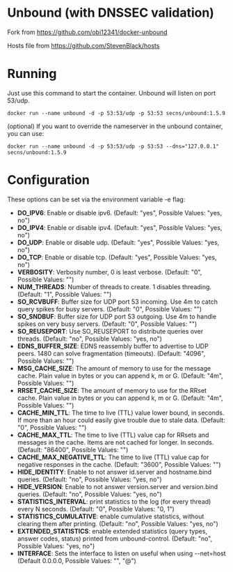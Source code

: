 Unbound (with DNSSEC validation)
===========

Fork from https://github.com/obi12341/docker-unbound

Hosts file from https://github.com/StevenBlack/hosts

# Running

Just use this command to start the container. Unbound will listen on port 53/udp.

```docker run --name unbound -d -p 53:53/udp -p 53:53 secns/unbound:1.5.9```

(optional)
If you want to override the nameserver in the unbound container, you can use:

```docker run --name unbound -d -p 53:53/udp -p 53:53 --dns="127.0.0.1" secns/unbound:1.5.9```

# Configuration
These options can be set via the environment variable -e flag:

- **DO_IPV6**: Enable or disable ipv6. (Default: "yes", Possible Values: "yes, no")
- **DO_IPV4**: Enable or disable ipv4. (Default: "yes", Possible Values: "yes, no")
- **DO_UDP**: Enable or disable udp. (Default: "yes", Possible Values: "yes, no")
- **DO_TCP**: Enable or disable tcp. (Default: "yes", Possible Values: "yes, no")
- **VERBOSITY**: Verbosity number, 0 is least verbose. (Default: "0", Possible Values: "<integer>")
- **NUM_THREADS**: Number of threads to create. 1 disables threading. (Default: "1", Possible Values: "<integer>")
- **SO_RCVBUFF**: Buffer size for UDP port 53 incoming. Use 4m to catch query spikes for busy servers. (Default: "0", Possible Values: "<integer>")
- **SO_SNDBUF**: Buffer size for UDP port 53 outgoing. Use 4m to handle spikes on very busy servers. (Default: "0", Possible Values: "<integer>")
- **SO_REUSEPORT**: Use SO_REUSEPORT to distribute queries over threads. (Default: "no", Possible Values: "yes, no")
- **EDNS_BUFFER_SIZE**: EDNS reassembly buffer to advertise to UDP peers. 1480 can solve fragmentation (timeouts). (Default: "4096", Possible Values: "<integer>")
- **MSG_CACHE_SIZE**: The amount of memory to use for the message cache. Plain value in bytes or you can append k, m or G. (Default: "4m", Possible Values: "<integer>")
- **RRSET_CACHE_SIZE**: The amount of memory to use for the RRset cache. Plain value in bytes or you can append k, m or G. (Default: "4m", Possible Values: "<integer>")
- **CACHE_MIN_TTL**: The time to live (TTL) value lower bound, in seconds. If more than an hour could easily give trouble due to stale data. (Default: "0", Possible Values: "<integer>")
- **CACHE_MAX_TTL**: The time to live (TTL) value cap for RRsets and messages in the cache. Items are not cached for longer. In seconds. (Default: "86400", Possible Values: "<integer>")
- **CACHE_MAX_NEGATIVE_TTL**: The time to live (TTL) value cap for negative responses in the cache. (Default: "3600", Possible Values: "<integer>")
- **HIDE_IDENTITY**: Enable to not answer id.server and hostname.bind queries. (Default: "no", Possible Values: "yes, no")
- **HIDE_VERSION**: Enable to not answer version.server and version.bind queries. (Default: "no", Possible Values: "yes, no")
- **STATISTICS_INTERVAL**: print statistics to the log (for every thread) every N seconds. (Default: "0", Possible Values: "0, 1")
- **STATISTICS_CUMULATIVE**: enable cumulative statistics, without clearing them after printing. (Default: "no", Possible Values: "yes, no")
- **EXTENDED_STATISTICS**: enable extended statistics (query types, answer codes, status) printed from unbound-control. (Default: "no", Possible Values: "yes, no")
- **INTERFACE**: Sets the interface to listen on useful when using --net=host (Default 0.0.0.0, Possible Values: "<ipaddress>", "<ipaddress>@<port>")
